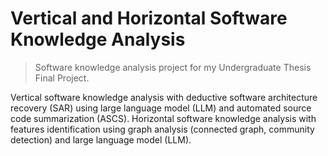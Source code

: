 # Vertical and Horizontal Software Knowledge Analysis
> Software knowledge analysis project for my Undergraduate Thesis Final Project.

Vertical software knowledge analysis with deductive software architecture recovery (SAR) using large language model (LLM) and automated source code summarization (ASCS). Horizontal software knowledge analysis with features identification using graph analysis (connected graph, community detection) and large language model (LLM).
